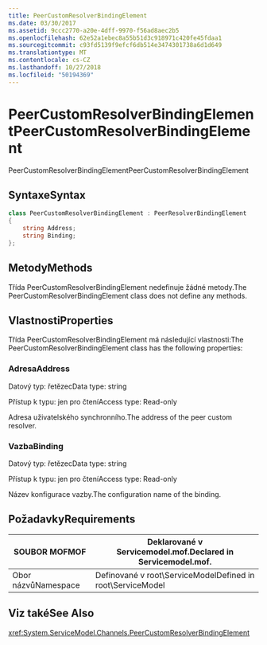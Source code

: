 ```yaml
---
title: PeerCustomResolverBindingElement
ms.date: 03/30/2017
ms.assetid: 9ccc2770-a20e-4dff-9970-f56ad8aec2b5
ms.openlocfilehash: 62e52a1ebec8a55b51d3c918971c420fe45fdaa1
ms.sourcegitcommit: c93fd5139f9efcf6db514e3474301738a6d1d649
ms.translationtype: MT
ms.contentlocale: cs-CZ
ms.lasthandoff: 10/27/2018
ms.locfileid: "50194369"
---
```

# <a name="peercustomresolverbindingelement"></a><span data-ttu-id="9fcb5-102">PeerCustomResolverBindingElement</span><span class="sxs-lookup"><span data-stu-id="9fcb5-102">PeerCustomResolverBindingElement</span></span>
<span data-ttu-id="9fcb5-103">PeerCustomResolverBindingElement</span><span class="sxs-lookup"><span data-stu-id="9fcb5-103">PeerCustomResolverBindingElement</span></span>  
  
## <a name="syntax"></a><span data-ttu-id="9fcb5-104">Syntaxe</span><span class="sxs-lookup"><span data-stu-id="9fcb5-104">Syntax</span></span>  
```csharp
class PeerCustomResolverBindingElement : PeerResolverBindingElement
{  
    string Address;
    string Binding;
};
```  
  
## <a name="methods"></a><span data-ttu-id="9fcb5-105">Metody</span><span class="sxs-lookup"><span data-stu-id="9fcb5-105">Methods</span></span>  
 <span data-ttu-id="9fcb5-106">Třída PeerCustomResolverBindingElement nedefinuje žádné metody.</span><span class="sxs-lookup"><span data-stu-id="9fcb5-106">The PeerCustomResolverBindingElement class does not define any methods.</span></span>  
  
## <a name="properties"></a><span data-ttu-id="9fcb5-107">Vlastnosti</span><span class="sxs-lookup"><span data-stu-id="9fcb5-107">Properties</span></span>  
 <span data-ttu-id="9fcb5-108">Třída PeerCustomResolverBindingElement má následující vlastnosti:</span><span class="sxs-lookup"><span data-stu-id="9fcb5-108">The PeerCustomResolverBindingElement class has the following properties:</span></span>  
  
### <a name="address"></a><span data-ttu-id="9fcb5-109">Adresa</span><span class="sxs-lookup"><span data-stu-id="9fcb5-109">Address</span></span>  
 <span data-ttu-id="9fcb5-110">Datový typ: řetězec</span><span class="sxs-lookup"><span data-stu-id="9fcb5-110">Data type: string</span></span>  
  
 <span data-ttu-id="9fcb5-111">Přístup k typu: jen pro čtení</span><span class="sxs-lookup"><span data-stu-id="9fcb5-111">Access type: Read-only</span></span>  
  
 <span data-ttu-id="9fcb5-112">Adresa uživatelského synchronního.</span><span class="sxs-lookup"><span data-stu-id="9fcb5-112">The address of the peer custom resolver.</span></span>  
  
### <a name="binding"></a><span data-ttu-id="9fcb5-113">Vazba</span><span class="sxs-lookup"><span data-stu-id="9fcb5-113">Binding</span></span>  
 <span data-ttu-id="9fcb5-114">Datový typ: řetězec</span><span class="sxs-lookup"><span data-stu-id="9fcb5-114">Data type: string</span></span>  
  
 <span data-ttu-id="9fcb5-115">Přístup k typu: jen pro čtení</span><span class="sxs-lookup"><span data-stu-id="9fcb5-115">Access type: Read-only</span></span>  
  
 <span data-ttu-id="9fcb5-116">Název konfigurace vazby.</span><span class="sxs-lookup"><span data-stu-id="9fcb5-116">The configuration name of the binding.</span></span>  
  
## <a name="requirements"></a><span data-ttu-id="9fcb5-117">Požadavky</span><span class="sxs-lookup"><span data-stu-id="9fcb5-117">Requirements</span></span>  
  
|<span data-ttu-id="9fcb5-118">SOUBOR MOF</span><span class="sxs-lookup"><span data-stu-id="9fcb5-118">MOF</span></span>|<span data-ttu-id="9fcb5-119">Deklarované v Servicemodel.mof.</span><span class="sxs-lookup"><span data-stu-id="9fcb5-119">Declared in Servicemodel.mof.</span></span>|  
|---------|-----------------------------------|  
|<span data-ttu-id="9fcb5-120">Obor názvů</span><span class="sxs-lookup"><span data-stu-id="9fcb5-120">Namespace</span></span>|<span data-ttu-id="9fcb5-121">Definované v root\ServiceModel</span><span class="sxs-lookup"><span data-stu-id="9fcb5-121">Defined in root\ServiceModel</span></span>|  
  
## <a name="see-also"></a><span data-ttu-id="9fcb5-122">Viz také</span><span class="sxs-lookup"><span data-stu-id="9fcb5-122">See Also</span></span>  
 <xref:System.ServiceModel.Channels.PeerCustomResolverBindingElement>
